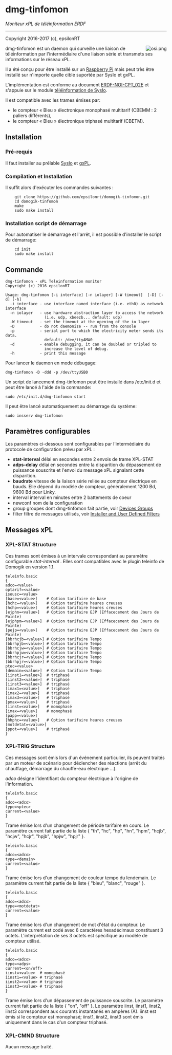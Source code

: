 # dmg-tinfomon

*Moniteur xPL de téléinformation ERDF*

---
Copyright 2016-2017 (c), epsilonRT

<a href="http://www.cecill.info/licences/Licence_CeCILL_V2.1-en.html">
  <img src="https://raw.githubusercontent.com/epsilonrt/gxPL/master/doc/images/osi.png" alt="osi.png" align="right" valign="top">
</a>

dmg-tinfomon est un daemon qui surveille une liaison de téléinformation par
l'intermédiaire d'une liaison série et transmets ses informations sur le 
réseau xPL.

Il a été conçu pour être installé sur un [Raspberry Pi](https://www.raspberrypi.org/) 
mais peut très être installé sur n'importe quelle cible suportée par SysIo et gxPL.

L'implémentation est conforme au document
[ERDF-NOI-CPT_02E](http://www.erdf.fr/sites/default/files/ERDF-NOI-CPT_02E.pdf)
et s'appuie sur le module 
[téléinformation de SysIo](http://www.epsilonrt.fr/sysio/group__sysio__tinfo.html).

Il est compatible avec les trames émises par: 

 * le compteur « Bleu » électronique monophasé multitarif (CBEMM : 2 paliers différents),
 * le compteur « Bleu » électronique triphasé multitarif (CBETM).

## Installation

### Pré-requis

Il faut installer au prélable [SysIo](https://github.com/epsilonrt/sysio) et 
[gxPL](https://github.com/epsilonrt/gxPL).

### Compilation et Installation
 
Il suffit alors d'exécuter les commandes suivantes :

        git clone https://github.com/epsilonrt/domogik-tinfomon.git
        cd domogik-tinfomon
        make
        sudo make install

### Installation script de démarrage

Pour automatiser le démarrage et l'arrêt, il est possible d'installer le script de démarrage:

        cd init
        sudo make install

## Commande

    dmg-tinfomon - xPL Teleinformation monitor
    Copyright (c) 2016 epsilonRT

    Usage: dmg-tinfomon [-i interface] [-n iolayer] [-W timeout]  [-D] [-d] [-h]
      -i interface - use interface named interface (i.e. eth0) as network interface
      -n iolayer   - use hardware abstraction layer to access the network
                     (i.e. udp, xbeezb... default: udp)
      -W timeout   - set the timeout at the opening of the io layer
      -D           - do not daemonize -- run from the console
      -p           - serial port to which the electricity meter sends its data.
                     default: /dev/ttyAMA0
      -d           - enable debugging, it can be doubled or tripled to
                     increase the level of debug.
      -h           - print this message

Pour lancer le daemon en mode débugage:

    dmg-tinfomon -D -ddd -p /dev/ttyUSB0

Un script de lancement dmg-tinfomon peut être installé dans /etc/init.d et peut être
lancé à l'aide de la commande:

    sudo /etc/init.d/dmg-tinfomon start

Il peut être lancé automatiquement au démarrage du système:

    sudo insserv dmg-tinfomon


## Paramètres configurables

Les paramètres ci-dessous sont configurables par l'intermédiaire du protocole
de configuration prévu par xPL :

* **stat-interval** délai en secondes entre 2 envois de trame XPL-STAT
* **adps-delay** délai  en secondes entre la disparition du dépassement de 
  puissance souscrite et l'envoi du message xPL signalant cette disparition.
* **baudrate** vitesse de la liaison série reliée au compteur électrique en 
  bauds. Elle dépend du modèle de compteur, généralement 1200 Bd, 9600 Bd 
  pour Linky.
* interval interval en minutes entre 2 battements de coeur
* newconf nom de la configuration
* group groupes dont dmg-tinfomon fait partie, voir 
  [Devices Groups](http://xplproject.org.uk/wiki/XPL_Specification_Document.html#Device_Groups)
* filter filtre de messages utilisés, voir 
  [Installer and User Defined Filters](http://xplproject.org.uk/wiki/XPL_Specification_Document.html#Installer_and_User_Defined_Filters)

## Messages xPL

### XPL-STAT Structure

Ces trames sont émises à un intervale correspondant au paramètre configurable
*stat-interval* . Elles sont compatibles avec le plugin teleinfo de Domogik
en version 1.1.

    teleinfo.basic
    {
    adco=<value>
    optarif=<value>
    isousc=<value>
    [base=<value>]    # Option tarifaire de base
    [hchc=<value>]    # Option tarifaire heures creuses
    [hchp=<value>]    # Option tarifaire heures creuses
    [ejphn=<value>]   # Option tarifaire EJP (Effacecement des Jours de Pointe)
    [ejphpm=<value>]  # Option tarifaire EJP (Effacecement des Jours de Pointe)
    [pejp=<value>]    # Option tarifaire EJP (Effacecement des Jours de Pointe)
    [bbrhcjb=<value>] # Option tarifaire Tempo
    [bbrhpjb=<value>] # Option tarifaire Tempo
    [bbrhcjw=<value>] # Option tarifaire Tempo
    [bbrhpjw=<value>] # Option tarifaire Tempo
    [bbrhcjr=<value>] # Option tarifaire Tempo
    [bbrhpjr=<value>] # Option tarifaire Tempo
    ptec=<value>
    [demain=<value>]  # Option tarifaire Tempo
    [iinst1=<value>]  # triphasé
    [iinst2=<value>]  # triphasé
    [iinst3=<value>]  # triphasé
    [imax1=<value>]   # triphasé
    [imax2=<value>]   # triphasé
    [imax3=<value>]   # triphasé
    [pmax=<value>]    # triphasé
    [iinst=<value>]   # monophasé
    [imax=<value>]    # monophasé
    [papp=<value>]
    [hhphc=<value>]   # Option tarifaire heures creuses
    [motdetat=<value>]
    [ppot=<value>]    # triphasé
    }

### XPL-TRIG Structure

Ces messages sont émis lors d'un événement particulier, ils peuvent traités
par un moteur de scénario pour déclencher des réactions (arrêt du chauffage, 
démarrage du chauffe-eau électrique ...).

*adco* désigne l'identifiant du compteur électrique à l'origine de l'information.

    teleinfo.basic
    {
    adco=<adco>
    type=<ptec>
    current=<value>
    }

Trame émise lors d'un changement de période tarifaire en cours. Le paramètre
current fait partie de la liste  { "th", "hc", "hp", "hn", "hpm", "hcjb", 
"hcjw", "hcjr", "hpjb", "hpjw", "hpjr" }.

    teleinfo.basic
    {
    adco=<adco>
    type=<demain>
    current=<value>
    }

Trame émise lors d'un changement de couleur tempo du lendemain. Le paramètre
current fait partie de la liste  { "bleu", "blanc", "rouge" }.

    teleinfo.basic
    {
    adco=<adco>
    type=<motdetat>
    current=<value>
    }

Trame émise lors d'un changement de mot d'état du compteur. Le paramètre
current est codé avec 6 caractères hexadécimaux constituant 3 octets. 
L'interprétation de ses 3 octets est spécifique au modèle de compteur utilisé.

    teleinfo.basic
    {
    adco=<adco>
    type=<adps>
    current=<on/off>
    iinst=<value>  # monophasé
    iinst1=<value> # triphasé
    iinst2=<value> # triphasé
    iinst3=<value> # triphasé
    }

Trame émise lors d'un dépassement de puissance souscrite. Le paramètre
current fait partie de la liste  { "on", "off" }. Le paramètre iinst, iinst1, 
iinst2, iinst3 correspondent aux courants instantanés en ampères (A). iinst est
émis si le compteur est monophasé; iinst1, iinst2, iinst3 sont émis uniquement
dans le cas d'un compteur triphasé.

### XPL-CMND Structure

Aucun message traité.
